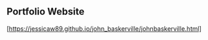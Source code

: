 # <h2>Portfolio Website</h2>



[https://jessicaw89.github.io/john_baskerville/johnbaskerville.html]

   